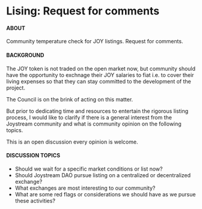 # Lising: Request for comments

#### ABOUT

Community temperature check for JOY listings. Request for comments.

#### BACKGROUND

The JOY token is not traded on the open market now, but community should have the opportunity to exchnage their JOY salaries to fiat i.e. to cover their living expenses so that they can stay committed to the development of the project.

The Council is on the brink of acting on this matter. 

But prior to dedicating time and resources to entertain the rigorous listing process, I would like to clarify if there is a general interest from the Joystream community and what is community opinion on the following topics.

This is an open discussion every opinion is welcome.  

#### DISCUSSION TOPICS

- Should we wait for a specific market conditions or list now?
- Should Joystream DAO pursue listing on a centralized or decentralized exchange?
- What exchanges are most interesting to our community?
- What are some red flags or considerations we should have as we pursue these activities?
